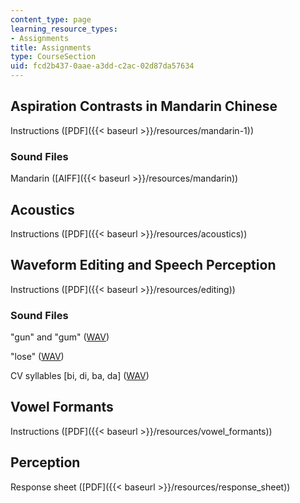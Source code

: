 ```yaml
---
content_type: page
learning_resource_types:
- Assignments
title: Assignments
type: CourseSection
uid: fcd2b437-0aae-a3dd-c2ac-02d87da57634
---
```


Aspiration Contrasts in Mandarin Chinese
----------------------------------------

Instructions ([PDF]({{< baseurl >}}/resources/mandarin-1))

### Sound Files

Mandarin ([AIFF]({{< baseurl >}}/resources/mandarin))

Acoustics
---------

Instructions ([PDF]({{< baseurl >}}/resources/acoustics))

Waveform Editing and Speech Perception
--------------------------------------

Instructions ([PDF]({{< baseurl >}}/resources/editing))

### Sound Files

"gun" and "gum" ([WAV](/ans7870/24/24.910/s07/assignments/gun.wav))

"lose" ([WAV](/ans7870/24/24.910/s07/assignments/lose.wav))

CV syllables \[bi, di, ba, da\] ([WAV](/ans7870/24/24.910/s07/assignments/stops.wav))

Vowel Formants
--------------

Instructions ([PDF]({{< baseurl >}}/resources/vowel_formants))

Perception
----------

Response sheet ([PDF]({{< baseurl >}}/resources/response_sheet))